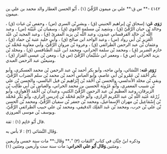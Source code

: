 ٤١٤٢ -** س ق:** علي بن ميمون الرَّقِّيّ (١) ، أَبُو الحسن العطار والد محمد بن علي ين ميمون.

**رَوَى عَن:** إسحاق بْن إبراهيم الحنيني (ق) ، وبشر بْن السري (س) ، وحفص بْن غياث (ق) ، وخالد بْن حيان الرَّقِّيّ (ق) ، وسَعِيد بْن مسلمة الأُمَوِي (ق) ، وسفيان بْن عُيَيْنَة (س) ، وعبد اللَّه بْن خالد القرقساني عبدون، وعبد اللَّه بْن يزيد المقرئ (ق) ، وعبد المجيد بْن عَبْد الْعَزِيزِ بْن أَبي رواد (س) ، وعبد الواحد ابن صالح (ق) ، وأبي خليد عتبة بْن حماد (ق) ، وعثمان بْن عبد الرحمن الطرائفي (ق) ، وعروة بْن مروان الرَّقِّيّ، وأبي معاوية مُحَمَّد بْن خازم الضرير (ق) ، ومحمد بْن سلمة الحراني، ومحمد ابن عُبَيد الطنافسي (ق) ، ومخلد بْن يزيد الحراني (س ق) ، ومعمر ابن سُلَيْمان الرَّقِّيّ (س ق) ، ومعن بْن عيسى القزاز (ق) ، ومنيعبْن عبد الرحمن العبدي.

**رَوَى عَنه:** النَّسَائي، وابن ماجه، وأبو بكر أحمد بْن عبد الرحمن بْن محمد العسكري، وأبو بكر أَحْمَد بْن عَمْرو بْن أَبي عاصم، وأبو العباس أحمد بْن محمد بْن سلم الضراب الرَّقِّيّ، وبقي بْن مخلد الأندلسي، والحسن بْن أَحْمَد بْن إِبْرَاهِيم بْن فيل البالسي، والحسن بْن علي بْن شبيب المعمري، وأَبُو عَرُوبَة الحسين بن محمد الحراني، والعباس بْن أَبي طَالِب بْن الزبرقان، وعبد العظيم بْن عبد الرحمن الرَّقِّيّ الكتبي، وعبدان بْن أَحْمَد الأهوازي، وأبو زُرْعَة عُبَيد اللَّهِ بْن عبد الكريم الرازي، وأَبُو حَاتِم مُحَمَّد بْن إدريس الرازي، وأَبُو بَكْر مُحَمَّد بْن إِسْمَاعِيل بْن مهران الإِسماعيل، ومحمد بْن جعفر بْن سفيان الرَّقِّيّ، ومحمد بْن الحسن بْن علي بْن حرب، ومحمد بْن عَبد المَلِك الدقيقي، ومحمد بْن علي حبيب الطرائفي الرَّقِّيّ، ويوسف بْن موسى المروزي.

قال أَبُو حَاتِم (١) : ثقة.

وَقَال النَّسَائي (٢) : لا بأس به.

وذكره ابنُ حِبَّان في كتاب "الثقات (٣) "،** وَقَال:** مات سنة خمس وأربعين ومئتين.**وَقَال أَبُو علي الحراني:** مات سنة ست وأربعين ومئتين (١) .